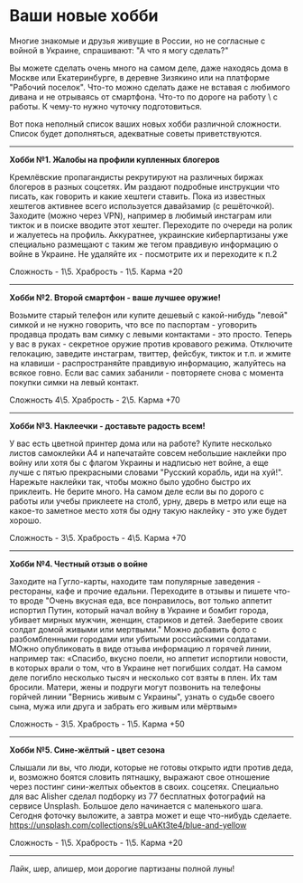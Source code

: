 # Ваши новые хобби

Многие знакомые и друзья живущие в России, но не согласные с войной в Украине, спрашивают: "А что я могу сделать?"  

Вы можете сделать очень много на самом деле, даже находясь дома в Москве или Екатеринбурге, в деревне Зизякино или на платформе "Рабочий поселок". 
Что-то можно сделать даже не вставая с любимого дивана и не отрываясь от смартфона. Что-то по дороге на работу \ с работы. К чему-то нужно чуточку подготовиться.

Вот пока неполный список ваших новых хобби различной сложности. Список будет дополняться, адекватные советы приветствуются. 

---

**Хобби №1. Жалобы на профили купленных блогеров**

Кремлёвские пропагандисты рекрутируют на различных биржах блогеров в разных соцсетях. Им раздают подробные инструкции что писать, как говорить и какие хештеги ставить. Пока из известных хештегов активнее всего используется давайзамир (с решёточкой). Заходите (можно через VPN), например в любимый инстаграм или тикток и в поиске вводите этот хештег. Переходите по очереди на ролик и жалуетесь на профиль. Аккуратнее, украинские киберпартизаны уже специально размещают с таким же тегом правдивую информацию о войне в Украине. Не удаляйте их - посмотрите их и переходите к п.2

Сложность - 1\5. Храбрость - 1\5. Карма +20

---

**Хобби №2. Второй смартфон - ваше лучшее оружие!** 

Возьмите старый телефон или купите дешевый с какой-нибудь "левой" симкой и не нужно говорить, что все по паспортам - уговорить продавца продать вам симку с левыми контактами - это просто.  Теперь у вас в руках - секретное оружие против кровавого режима. Отключите гелокацию, заведите инстаграм, твиттер, фейсбук, тикток и т.п. и жмите на клавиши - распространяйте правдивую информацию, жалуйтесь на всякое говно. Если вас самих забанили - повторяете снова с момента покупки симки на левый контакт.

Сложность 4\5. Храбрость - 2\5. Карма +70

---
**Хобби №3. Наклеечки - доставьте радость всем!**

У вас есть цветной принтер дома или на работе? Купите несколько листов самоклейки А4 и напечатайте совсем небольшие наклейки про войну или хотя бы с флагом Украины и надписью нет войне, а еще лучше с пятью прекрасными словами "Русский корабль, иди на хуй!". Нарежьте наклейки так, чтобы можно было удобно быстро их приклеить. Не берите много. На самом деле если вы по дорого с работы или учебы приклеете на столб, урну, дверь в метро или еще на какое-то заметное место хотя бы одну такую наклейку - это уже будет хорошо.

Сложность - 3\5. Храбрость - 4\5. Карма +70

---

**Хобби №4. Честный отзыв о войне**

Заходите на Гугло-карты, находите там популярные заведения - рестораны, кафе и прочие едальни. Переходите в отзывы и пишете что-то вроде "Очень вкусная еда, все понравилось, вот только аппетит испортил Путин, который начал войну в Украине и бомбит города, убивает мирных мужчин, женщин, стариков и детей. Заеберите своих солдат домой живыми или мертвыми."  Можно добавить фото с разбомбленными городами или убитыми российскими солдатами. МОжно опубликовать в виде отзыва информацию л горячей линии, например так: «Спасибо, вкусно поели, но аппетит испортили новости, в которых врали о том, что в Украине нет погибших солдат. На самом деле погибло несколько тысяч и несколько сот взяты в плен. Их там бросили. Матери, жены и подруги могут позвонить на телефоны горйчей линии "Вернись живым с Украины", узнать о судьбе своего сына, мужа или друга и забрать его живым или мёртвым»

Сложность - 3\5. Храбрость - 1\5. Карма +50

---

**Хобби №5. Сине-жёлтый - цвет сезона**

Слышали ли вы, что люди, которые не готовы открыто идти против деда, и, возможно боятся словить пятнашку, выражают свое отношение через постинг сини-желтых обьектов в своих. соцсетях. Специально для вас Alisher сделал подборку из 77 бесплатных фотографий на сервисе Unsplash. Большое дело начинается с маленького шага. Сегодня фоточку выложите, а завтра может и еще что-нибудь сделаете. 
https://unsplash.com/collections/s9LuAKt3te4/blue-and-yellow

Сложность - 1\5. Храбрость - 1\5. Карма +20

---

Лайк, шер, алишер, мои дорогие партизаны полной луны!

